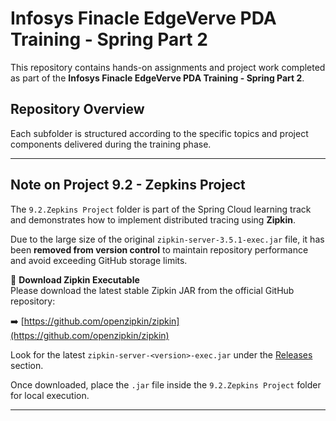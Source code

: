 # Infosys Finacle EdgeVerve PDA Training - Spring Part 2

This repository contains hands-on assignments and project work completed as part of the **Infosys Finacle EdgeVerve PDA Training - Spring Part 2**.

## Repository Overview


Each subfolder is structured according to the specific topics and project components delivered during the training phase.

---

## Note on Project 9.2 - Zepkins Project

The `9.2.Zepkins Project` folder is part of the Spring Cloud learning track and demonstrates how to implement distributed tracing using **Zipkin**.

Due to the large size of the original `zipkin-server-3.5.1-exec.jar` file, it has been **removed from version control** to maintain repository performance and avoid exceeding GitHub storage limits.

🔗 **Download Zipkin Executable**  
Please download the latest stable Zipkin JAR from the official GitHub repository:

➡️ [https://github.com/openzipkin/zipkin](https://github.com/openzipkin/zipkin)

Look for the latest `zipkin-server-<version>-exec.jar` under the [Releases](https://github.com/openzipkin/zipkin/releases) section.

Once downloaded, place the `.jar` file inside the `9.2.Zepkins Project` folder for local execution.

---
